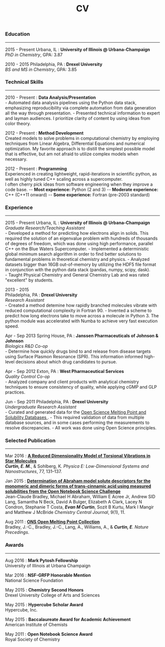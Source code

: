 ﻿---
layout: page
title: CV
---

### Education
-------------
2015 - Present
Urbana, IL
:     **University of Illinois @ Urbana-Champaign**  
      *PhD in Chemistry*, GPA: 3.87  

2010 - 2015
Philadelphia, PA
:    **Drexel University**  
     *BS and MS in Chemistry*, GPA: 3.85  

### Technical Skills
--------------------

2010 - Present
:     **Data Analysis/Presentation**  
     - Automated data analysis pipelines using the Python data stack, emphasizing reproducibility
       via complete automation from data generation all the way through presentation. 
     - Presented technical information to expert and layman audiences. I prioritize clarity of 
     content by using ideas from color theory.  

2012 - Present
:     **Method Development**  
     Created models to solve problems in computational chemistry by employing techniques from Linear Algebra, Differential Equations
     and numerical optimization. My favorite approach is to distill the simplest possible model that is effective, but am not afraid
     to utilize complex models when necessary.

2012 - Present
:     **Programming**  
     Experienced in creating lightweight, rapid-iterations in scientific python, as well as highly tuned C++ scaling across a supercomputer.  
     I often cherry pick ideas from software engineering when they improve a code base.
      -- **Most experience:** Python (2 and 3)
      -- **Moderate experience:** C++ (C++11 onward)
      -- **Some experience:** Fortran (pre-2003 standard)  

### Experience
-----------------------

2015 - Present
Urbana, IL
:     **University of Illinois @ Urbana-Champaign**  
      *Graduate Research/Teaching Assistant*   
      - Developed a method for predicting how electrons align in solids. This required the solution
      of an eigenvalue problem with hundreds of thousands of degrees of freedom, which was done using high
      performance, parallel C++ on the Blue Waters Supercomputer. 
      - Implemented a deterministic global minimum search algorithm in order to find better solutions to fundamental
	problems in theoretical chemistry and physics. 
      - Analyzed datasets bigger than 16GB out-of-memory by utilizing the HDF5 file format in conjunction with the python
	data stack (pandas, numpy, scipy, dask).    
      - Taught Physical Chemistry and General Chemistry Lab and was
      rated "excellent" by students.

2013 - 2015   
Philadelphia, PA
:     **Drexel University**  
      *Research Assistant*    
      - Created a method detemine how rapidly branched molecules vibrate with reduced computational
      complexity in Fortran 90. 
      - Invented a scheme to predict how long electrons take to move
      across a molecule in Python 3. The python module was accelerated with Numba to achieve very fast execution speed. 

Apr - Sep 2013
Spring House, PA
:     **Janssen Pharmaceuticals of Johnson & Johnson**  
      *Biologics R&D Co-op*    
      - Determine how quickly drugs bind to and release from disease targets using Surface Plasmon Resonance (SPR).
      This information informed high-level decisions about which drug candidates to pursue.	

Apr - Sep 2012
Exton, PA
:     **West Pharmaceutical Services**    
      *Quality Control Co-op*    
      - Analyzed company and client products with analytical chemistry techniques to 
      ensure consistency of quality, while applying cGMP and GLP practices.

Jun - Sep 2011
Philadelphia, PA
:     **Drexel University**    
      *Undergraduate Research Assistant*    
      - Curated and generated data for the
      [Open Science Melting Point and Solubility Databases
      ](http://usefulchem.wikispaces.com/). 
      - This required validation of data from multiple database sources, and 
      in some cases performing the measurements to resolve discrepancies. 
      - All work was done using Open Science principles.

### Selected Publication
----------------

Mar 2016
:     [**A Reduced Dimensionality Model of Torsional Vibrations in
         Star Molecules**
      ](http://dx.doi.org/10.1016/j.physe.2015.11.013)  
      ***Curtin, E. M.***, & Sohlberg, K.
      *Physica E: Low-Dimensional Systems and Nanostructures*, 77, 131–137.

Jan 2015
:     [**Determination of Abraham model solute descriptors for the
         monomeric and dimeric forms of trans-cinnamic acid using
         measured solubilities from the Open Notebook Science
         Challenge**
      ](http://dx.doi.org/10.1186/s13065-015-0080-9)   
      Jean-Claude Bradley, Michael H Abraham, William E Acree Jr,
      Andrew SID Lang, Samantha N Beck, David A Bulger, Elizabeth A Clark,
      Lacey N Condron, Stephanie T Costa, ***Evan M Curtin***,
      Sozit B Kurtu, Mark I Mangir and Matthew J McBride
      *Chemistry Central Journal*, 9(1), 11.

Aug 2011
:     [**ONS Open Melting Point Collection**
      ](http://dx.doi.org/10.1038/npre.2011.6229.1)  
      Bradley, J.-C., Bradley, J.-C., Lang, A., Williams, A., & ***Curtin, E***.
      *Nature Precedings*.



### Awards
----------

Aug 2016
:     **Mark Pytosh Fellowship**  
      University of Illinois at Urbana Champaign

Mar 2016
:     **NSF-GRFP Honorable Mention**  
      National Science Foundation


May 2015
:     **Chemistry Second Honors**  
      Drexel University College of Arts and Sciences

May 2015
:     **Hypercube Scholar Award**  
      Hypercube, Inc.

May 2015
:     **Baccalaureate Award for Academic Achievement**  
      American Institute of Chemists

May 2011
:     **Open Notebook Science Award**  
      Royal Society of Chemistry
